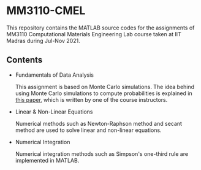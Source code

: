 # MM3110-CMEL

This repository contains the MATLAB source codes for the assignments of MM3110 Computational Materials Engineering Lab course taken at IIT Madras during Jul-Nov 2021.

## Contents 
- Fundamentals of Data Analysis

    This assignment is based on Monte Carlo simulations. The idea behind using Monte Carlo simulations to compute probabilities is explained in [this paper](https://arxiv.org/abs/2108.00851), which is written by one of the course instructors. 

- Linear & Non-Linear Equations

    Numerical methods such as Newton-Raphson method and secant method are used to solve linear and non-linear equations.
    
- Numerical Integration

    Numerical integration methods such as Simpson's one-third rule are implemented in MATLAB.
    
 
